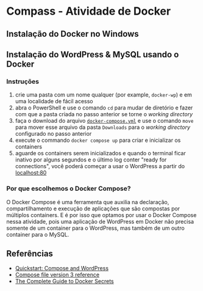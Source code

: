 # Compass - Atividade de Docker

## Instalação do Docker no Windows

## Instalação do WordPress & MySQL usando o Docker

### Instruções

1. crie uma pasta com um nome qualquer (por example, `docker-wp`) e em uma localidade de fácil acesso
2. abra o PowerShell e use o comando `cd` para mudar de diretório e fazer com que a pasta criada no passo anterior se torne o *working directory*
3. faça o download do arquivo [`docker-compose.yml`](docker-compose.yml) e use o comando `move` para mover esse arquivo da pasta `Downloads` para o *working directory* configurado no passo anterior
4. execute o commando `docker compose up` para criar e inicializar os containers
5. aguarde os containers serem inicializados e quando o terminal ficar inativo por alguns segundos e o último log conter "ready for connections", você poderá começar a usar o WordPress a partir do [localhost:80](http://localhost:80)

### Por que escolhemos o **Docker Compose**?

O Docker Compose é uma ferramenta que auxilia na declaração, compartilhamento e execução de aplicações que são compostas por múltiplos containers. E é por isso que optamos por usar o Docker Compose nessa atividade, pois uma aplicação de WordPress em Docker não precisa somente de um container para o WordPress, mas também de um outro container para o MySQL.

## Referências

- [Quickstart: Compose and WordPress](https://docs.docker.com/samples/wordpress/)
- [Compose file version 3 reference](https://docs.docker.com/compose/compose-file/compose-file-v3/)
- [The Complete Guide to Docker Secrets](https://earthly.dev/blog/docker-secrets/)

